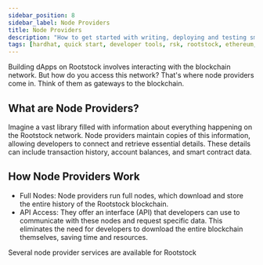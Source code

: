 ```yaml
---
sidebar_position: 8
sidebar_label: Node Providers
title: Node Providers
description: "How to get started with writing, deploying and testing smart contracts on Rootstock using Hardhat." 
tags: [hardhat, quick start, developer tools, rsk, rootstock, ethereum, dApps, smart contracts]
---
```


Building dApps on Rootstock involves interacting with the blockchain network.  But how do you access this network? That's where node providers come in.  Think of them as gateways to the blockchain.

## What are Node Providers?

Imagine a vast library filled with information about everything happening on the Rootstock network. Node providers maintain copies of this information, allowing developers to connect and retrieve essential details.  These details can include transaction history, account balances, and smart contract data.

## How Node Providers Work

* Full Nodes: Node providers run full nodes, which download and store the entire history of the Rootstock blockchain.
* API Access: They offer an interface (API) that developers can use to communicate with these nodes and request specific data. This eliminates the need for developers to download the entire blockchain themselves, saving time and resources.

Several node provider services are available for Rootstock

<CardsGrid>
  <CardsGridItem
    title="RPC API"
    subtitle="node-rpc"
    color="cyan"
    description="The RPC API provides a seamless and intuitive web interface for developers to interact with Rootstock nodes via JSON-RPC methods"
    linkHref="http://rpc.rootstock.io/"
    linkTitle="Make First API Call"
  />
  <CardsGridItem
    title="GetBlock"
    subtitle="node-rpc"
    color="cyan"
    description="GetBlock provides instant connection to blockchain nodes including Rootstock, Bitcoin (BTC), Ethereum (ETH), among others."
    linkHref="https://getblock.io/nodes/rsk/"
    linkTitle="Make First API Call"
  />
   <CardsGridItem
    title="NOWNodes"
    subtitle="node-rpc"
    color="green"
    description="NOWNodes is a blockchain-as-a-service enterprise solution that lets users get access to full Nodes and blockbook Explorers via an API."
    linkHref="https://nownodes.io/nodes/rsk"
    linkTitle="Make First API Call"
  />
    <CardsGridItem
    title="dRPC"
    subtitle="node-rpc"
    color="green"
    description="dRPC provides access to a distributed network of node providers."
    linkHref="https://drpc.org/chainlist/rootstock?utm_source=docs&utm_medium=rootstock"
    linkTitle="Make First API Call"
  />
    <CardsGridItem
    title="Alchemy"
    subtitle="node-rpc"
    color="green"
    description="Powerful APIs, SDKs, and tools to build and scale your web3 app with ease."
    linkHref="https://www.alchemy.com/rootstock/"
    linkTitle="Make First API Call"
  />
</CardsGrid>


